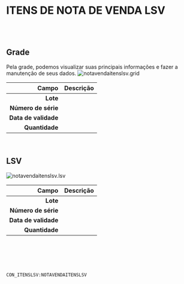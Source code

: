 # ITENS DE NOTA DE VENDA LSV
<br>
<br>

## Grade
Pela grade, podemos visualizar suas principais informações e fazer a manutenção de seus dados.
![notavendaitenslsv.grid](https://raw.githubusercontent.com/netforcews/docs-erp/master/geral/imagens/notavendaitenslsv.grid.png)

Campo | Descrição
--:|---
**Lote** | 
**Número de série** | 
**Data de validade** | 
**Quantidade** | 
<br>

## LSV
![notavendaitenslsv.lsv](https://raw.githubusercontent.com/netforcews/docs-erp/master/geral/imagens/notavendaitenslsv.lsv.png)

Campo | Descrição
--:|---
**Lote** | 
**Número de série** | 
**Data de validade** | 
**Quantidade** | 
<br>
<br>
<br>
<br>

```CON_ITENSLSV:NOTAVENDAITENSLSV```
